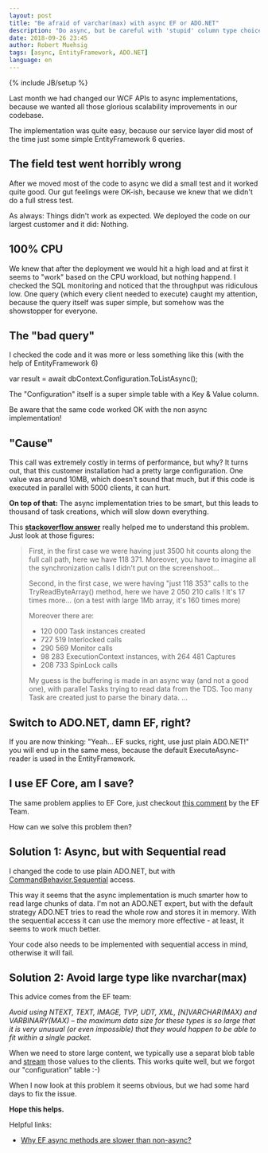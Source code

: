 ```yaml
---
layout: post
title: "Be afraid of varchar(max) with async EF or ADO.NET"
description: "Do async, but be careful with 'stupid' column type choices. See here why..."
date: 2018-09-26 23:45
author: Robert Muehsig
tags: [async, EntityFramework, ADO.NET]
language: en
---
```

{% include JB/setup %}

Last month we had changed our WCF APIs to async implementations, because we wanted all those glorious scalability improvements in our codebase.

The implementation was quite easy, because our service layer did most of the time just some simple EntityFramework 6 queries.

## The field test went horribly wrong

After we moved most of the code to async we did a small test and it worked quite good. Our gut feelings were OK-ish, because we knew that we didn't do a full stress test.

As always: Things didn't work as expected. We deployed the code on our largest customer and it did: Nothing.

## 100% CPU

We knew that after the deployment we would hit a high load and at first it seems to "work" based on the CPU workload, but nothing happend.
I checked the SQL monitoring and noticed that the throughput was ridiculous low. One query (which every client needed to execute) caught my attention, because the query itself was super simple, but somehow was the showstopper for everyone.

## The "bad query"

I checked the code and it was more or less something like this (with the help of EntityFramework 6)

   var result = await dbContext.Configuration.ToListAsync();
   
The "Configuration" itself is a super simple table with a Key & Value column. 

Be aware that the same code worked OK with the non async implementation!

## "Cause"

This call was extremely costly in terms of performance, but why? It turns out, that this customer installation had a pretty large configuration. One value was around 10MB, which doesn't sound that much, but if this code is executed in parallel with 5000 clients, it can hurt.

__On top of that:__ The async implementation tries to be smart, but this leads to thousand of task creations, which will slow down everything.

This __[stackoverflow answer](https://stackoverflow.com/a/28619983)__ really helped me to understand this problem. Just look at those figures:

> First, in the first case we were having just 3500 hit counts along the full call path, here we have 118 371. Moreover, you have to imagine all the synchronization calls I didn't put on the screenshoot...
> 
> Second, in the first case, we were having "just 118 353" calls to the TryReadByteArray() method, here we have 2 050 210 calls ! It's 17 times more... (on a test with large 1Mb array, it's 160 times more)
> 
> Moreover there are:
> 
> * 120 000 Task instances created
> * 727 519 Interlocked calls
> * 290 569 Monitor calls
> * 98 283 ExecutionContext instances, with 264 481 Captures
> * 208 733 SpinLock calls
> 
> My guess is the buffering is made in an async way (and not a good one), with parallel Tasks trying to read data from the TDS. Too many Task are created just to parse the binary data.
> ...

## Switch to ADO.NET, damn EF, right?

If you are now thinking: "Yeah... EF sucks, right, use just plain ADO.NET!" you will end up in the same mess, because the default ExecuteAsync-reader is used in the EntityFramework.

## I use EF Core, am I save?

The same problem applies to EF Core, just checkout [this comment](https://github.com/aspnet/EntityFramework6/issues/88#issuecomment-256103455) by the EF Team.

How can we solve this problem then?

## Solution 1: Async, but with Sequential read

I changed the code to use plain ADO.NET, but with [CommandBehavior.Sequential](https://docs.microsoft.com/en-us/dotnet/api/system.data.idbcommand.executereader?view=netframework-4.7.2) access.

This way it seems that the async implementation is much smarter how to read large chunks of data. I'm not an ADO.NET expert, but with the default strategy ADO.NET tries to read the whole row and stores it in memory. With the sequential access it can use the memory more effective - at least, it seems to work much better. 

Your code also needs to be implemented with sequential access in mind, otherwise it will fail.

## Solution 2: Avoid large type like nvarchar(max)

This advice comes from the EF team:

*Avoid using NTEXT, TEXT, IMAGE, TVP, UDT, XML, [N]VARCHAR(MAX) and VARBINARY(MAX) – the maximum data size for these types is so large that it is very unusual (or even impossible) that they would happen to be able to fit within a single packet.*

When we need to store large content, we typically use a separat blob table and [stream](https://docs.microsoft.com/en-us/dotnet/framework/data/adonet/sqlclient-streaming-support) those values to the clients. This works quite well, but we forgot our "configuration" table :-)

When I now look at this problem it seems obvious, but we had some hard days to fix the issue.

__Hope this helps.__

Helpful links:

* [Why EF async methods are slower than non-async?](https://entityframework.net/why-ef-async-methods-are-slow)




